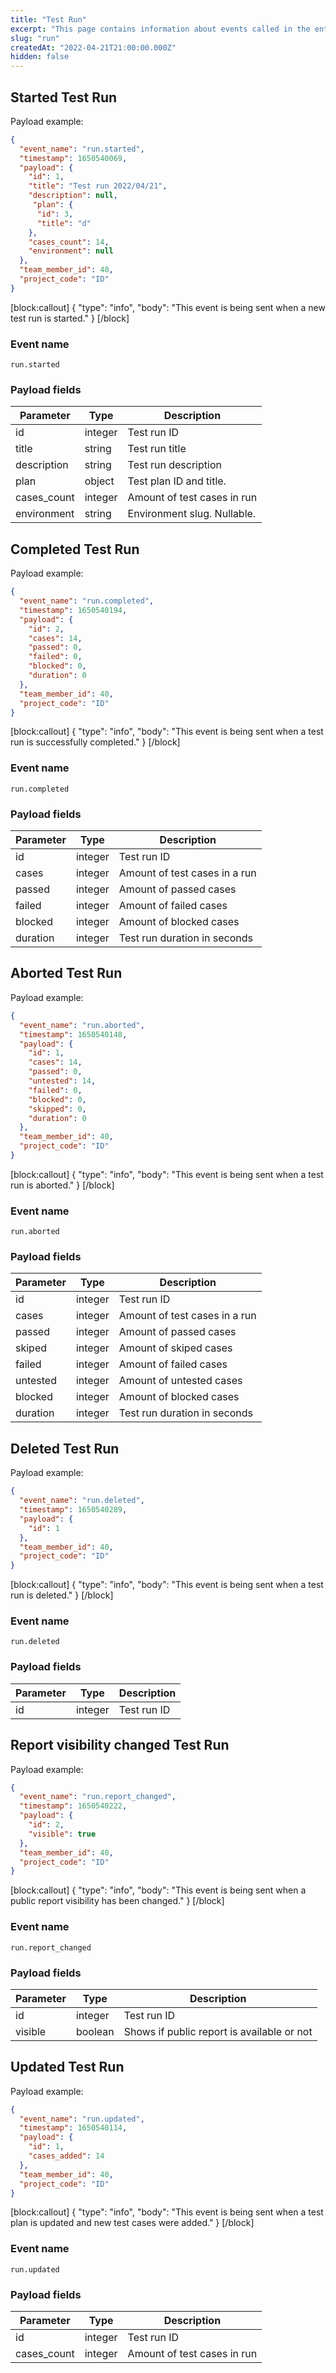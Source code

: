 ```yaml
---
title: "Test Run"
excerpt: "This page contains information about events called in the entity Test Run"
slug: "run"
createdAt: "2022-04-21T21:00:00.000Z"
hidden: false
---
```


## Started Test Run

Payload example:

```json
{
  "event_name": "run.started",
  "timestamp": 1650540069,
  "payload": {
    "id": 1,
    "title": "Test run 2022/04/21",
    "description": null,
     "plan": {
      "id": 3,
      "title": "d"
    },
    "cases_count": 14,
    "environment": null
  },
  "team_member_id": 40,
  "project_code": "ID"
}
```
[block:callout]
{
  "type": "info",
  "body": "This event is being sent when a new test run is started."
}
[/block]

### Event name

`run.started`

### Payload fields

| Parameter   | Type   | Description                 |
|-------------|--------|-----------------------------|
| id          | integer    | Test run ID                 |
| title       | string | Test run title              |
| description | string | Test run description        |
| plan        | object | Test plan ID and title.     |
| cases_count | integer    | Amount of test cases in run |
| environment | string | Environment slug. Nullable. |

## Completed Test Run

Payload example:

```json
{
  "event_name": "run.completed",
  "timestamp": 1650540194,
  "payload": {
    "id": 2,
    "cases": 14,
    "passed": 0,
    "failed": 0,
    "blocked": 0,
    "duration": 0
  },
  "team_member_id": 40,
  "project_code": "ID"
}
```
[block:callout]
{
  "type": "info",
  "body": "This event is being sent when a test run is successfully completed."
}
[/block]

### Event name

`run.completed`

### Payload fields

| Parameter | Type | Description                   |
|-----------|------|-------------------------------|
| id        | integer  | Test run ID                   |
| cases     | integer  | Amount of test cases in a run |
| passed    | integer  | Amount of passed cases        |
| failed    | integer  | Amount of failed cases        |
| blocked   | integer  | Amount of blocked cases       |
| duration  | integer  | Test run duration in seconds  |

## Aborted Test Run

Payload example:

```json
{
  "event_name": "run.aborted",
  "timestamp": 1650540148,
  "payload": {
    "id": 1,
    "cases": 14,
    "passed": 0,
    "untested": 14,
    "failed": 0,
    "blocked": 0,
    "skipped": 0,
    "duration": 0
  },
  "team_member_id": 40,
  "project_code": "ID"
}
```
[block:callout]
{
  "type": "info",
  "body": "This event is being sent when a test run is aborted."
}
[/block]

### Event name

`run.aborted`

### Payload fields

| Parameter | Type | Description                   |
|-----------|------|-------------------------------|
| id        | integer  | Test run ID                   |
| cases     | integer  | Amount of test cases in a run |
| passed    | integer  | Amount of passed cases        |
| skiped    | integer  | Amount of skiped cases        |
| failed    | integer  | Amount of failed cases        |
| untested  | integer  | Amount of untested cases      |
| blocked   | integer  | Amount of blocked cases       |
| duration  | integer  | Test run duration in seconds  |

## Deleted Test Run

Payload example:

```json
{
  "event_name": "run.deleted",
  "timestamp": 1650540289,
  "payload": {
    "id": 1
  },
  "team_member_id": 40,
  "project_code": "ID"
}
```
[block:callout]
{
  "type": "info",
  "body": "This event is being sent when a test run is deleted."
}
[/block]

### Event name

`run.deleted`

### Payload fields

| Parameter | Type | Description |
|-----------|------|-------------|
| id        | integer  | Test run ID |

## Report visibility changed Test Run

Payload example:

```json
{
  "event_name": "run.report_changed",
  "timestamp": 1650540222,
  "payload": {
    "id": 2,
    "visible": true
  },
  "team_member_id": 40,
  "project_code": "ID"
}
```
[block:callout]
{
  "type": "info",
  "body": "This event is being sent when a public report visibility has been changed."
}
[/block]

### Event name

`run.report_changed`

### Payload fields

| Parameter | Type    | Description                                |
|-----------|---------|--------------------------------------------|
| id        | integer     | Test run ID                                |
| visible   | boolean | Shows if public report is available or not |


## Updated Test Run

Payload example:

```json
{
  "event_name": "run.updated",
  "timestamp": 1650540114,
  "payload": {
    "id": 1,
    "cases_added": 14
  },
  "team_member_id": 40,
  "project_code": "ID"
}
```
[block:callout]
{
  "type": "info",
  "body": "This event is being sent when a test plan is updated and new test cases were added."
}
[/block]

### Event name

`run.updated`

### Payload fields

| Parameter   | Type  | Description                           |
|-------------|-------|---------------------------------------|
| id          | integer   | Test run ID                       |
| cases_count | integer    | Amount of test cases in run      |
